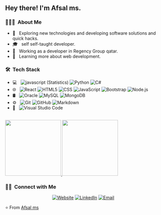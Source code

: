
<h2> Hey there! I'm Afsal ms.</h2>

<h3> 👨🏻‍💻 &nbsp;About Me </h3>

- 🤔 &nbsp; Exploring new technologies and developing software solutions and quick hacks.
- 🎓 &nbsp; self self-taught developer.
- 💼 &nbsp; Working as a developer in Regency Group qatar.
- 🌱 &nbsp; Learning more about web development.

<h3> 🛠 &nbsp;Tech Stack</h3>

- 💻 &nbsp;
  ![javascript (Statistics)](https://img.shields.io/badge/-R-333333?style=flat&logo=R&logoColor=276DC3)
  ![Python](https://img.shields.io/badge/-Python-333333?style=flat&logo=python)
  ![C#](https://img.shields.io/badge/-Java-333333?style=flat&logo=Java&logoColor=007396)
- 🌐 &nbsp;
  ![React](https://img.shields.io/badge/-React-333333?style=flat&logo=react)
  ![HTML5](https://img.shields.io/badge/-HTML5-333333?style=flat&logo=HTML5)
  ![CSS](https://img.shields.io/badge/-CSS-333333?style=flat&logo=CSS3&logoColor=1572B6)
  ![JavaScript](https://img.shields.io/badge/-JavaScript-333333?style=flat&logo=javascript)
  ![Bootstrap](https://img.shields.io/badge/-Bootstrap-333333?style=flat&logo=bootstrap&logoColor=563D7C)
  ![Node.js](https://img.shields.io/badge/-Node.js-333333?style=flat&logo=node.js) 
- 🛢 &nbsp;
  ![Oracle](https://img.shields.io/badge/-MySQL-333333?style=flat&logo=mysql)
  ![MySQL](https://img.shields.io/badge/-MySQL-333333?style=flat&logo=mysql)
  ![MongoDB](https://img.shields.io/badge/-MongoDB-333333?style=flat&logo=mongodb)
- ⚙️ &nbsp;
  ![Git](https://img.shields.io/badge/-Git-333333?style=flat&logo=git)
  ![GitHub](https://img.shields.io/badge/-GitHub-333333?style=flat&logo=github)
  ![Markdown](https://img.shields.io/badge/-Markdown-333333?style=flat&logo=markdown)
- 🔧 &nbsp;
  ![Visual Studio Code](https://img.shields.io/badge/-Visual%20Studio%20Code-333333?style=flat&logo=visual-studio-code&logoColor=007ACC)

<br/>

<a href="https://github.com/afsalms715">
  <img height="180em" src="https://github-readme-stats.vercel.app/api?username=afsalms715&theme=buefy&show_icons=true" />
  <img height="180em" src="https://github-readme-stats.vercel.app/api/top-langs/?username=afsalms715&theme=buefy&layout=compact" />
</a>

<br/>

<h3> 🤝🏻 &nbsp;Connect with Me </h3>

<p align="center">
<a href="https://replit.com/@afsalms/"><img alt="Website" src="https://img.shields.io/badge/Website-replit.com/@afsalms-blue?style=flat-square&logo=google-chrome"></a>
<a href="https://www.linkedin.com/in/afsal-ms-7a730418b"><img alt="LinkedIn" src="https://img.shields.io/badge/LinkedIn-afsalms-blue?style=flat-square&logo=linkedin"></a>
<a href="mailto:afsalms715@gmail.com"><img alt="Email" src="https://img.shields.io/badge/Email-afsalms715@gmail.com-blue?style=flat-square&logo=gmail"></a>
</p>

⭐️ From [Afsal ms](https://github.com/afsalms715)
